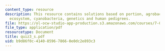 ```yaml
---
content_type: resource
description: This resource contains solutions based on portion, agrobacterium tumefaciens,
  ecosystem, cyanobacteria, genetics and human pedigrees.
file: https://ol-ocw-studio-app-production.s3.amazonaws.com/courses/7-014-introductory-biology-spring-2005/b9d86f0c4140859678660e0dc2e893c3_quiz3_s.pdf
file_type: application/pdf
resourcetype: Document
title: quiz3_s.pdf
uid: b9d86f0c-4140-8596-7866-0e0dc2e893c3
---
```

